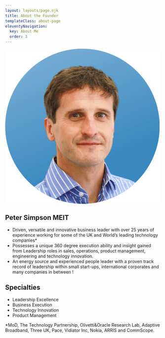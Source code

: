 ```yaml
---
layout: layouts/page.njk
title: About the Founder
templateClass: about-page
eleventyNavigation:
  key: About Me
  order: 3
---
```


<div class="layout">
<div class="headshot">
  <img src="/img/peter-simpson500.png" alt="Peter Simpson">
</div>
<div class="bio">

<h2> Peter Simpson MEIT</h2>

* Driven, versatile and innovative business leader with over 25 years of experience working for some of the UK and World’s leading technology companies*
* Possesses a unique 360 degree execution ability and insight gained from Leadership roles in sales, operations, product management, engineering and technology innovation.
* An energy source and experienced people leader with a proven track record of leadership within small start-ups, international corporates and many companies in between !

## Specialties

* Leadership Excellence
* Business Execution
* Technology Innovation
* Product Management

*MoD, The Technology Partnership, Olivetti&Oracle Research Lab, Adaptive Broadband, Three UK, Pace, Vidiator Inc, Nokia, ARRIS and CommScope.
</div>


</div>


